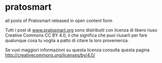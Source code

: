 # pratosmart
all posts of Pratosmart released in open content form


Tutti i post di www.pratosmart.org sono distribuiti con licenza di libero riuso Creative Commons CC BY 4.0, 
il che significa che puoi riusarli per fare qualunque cosa tu voglia a patto di citare la loro provenienza.

Se vuoi maggiori informazioni su questa licenza consulta questa pagina
http://creativecommons.org/licenses/by/4.0/